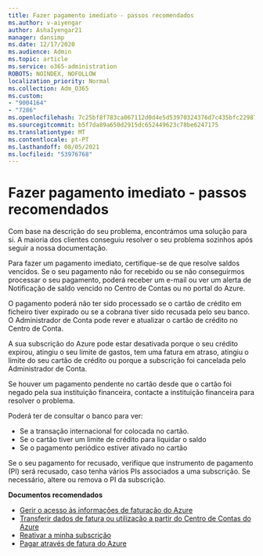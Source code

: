 ```yaml
---
title: Fazer pagamento imediato - passos recomendados
ms.author: v-aiyengar
author: AshaIyengar21
manager: dansimp
ms.date: 12/17/2020
ms.audience: Admin
ms.topic: article
ms.service: o365-administration
ROBOTS: NOINDEX, NOFOLLOW
localization_priority: Normal
ms.collection: Adm_O365
ms.custom:
- "9004164"
- "7286"
ms.openlocfilehash: 7c25bf8f783ca067112d0d4e5d53970324376d7c435bfc22987508edc03f9e02
ms.sourcegitcommit: b5f7da89a650d2915dc652449623c78be6247175
ms.translationtype: MT
ms.contentlocale: pt-PT
ms.lasthandoff: 08/05/2021
ms.locfileid: "53976768"
---
```

# <a name="make-immediate-payment---recommended-steps"></a>Fazer pagamento imediato - passos recomendados

Com base na descrição do seu problema, encontrámos uma solução para si. A maioria dos clientes conseguiu resolver o seu problema sozinhos após seguir a nossa documentação.

Para fazer um pagamento imediato, certifique-se de que resolve saldos vencidos. Se o seu pagamento não for recebido ou se não conseguirmos processar o seu pagamento, poderá receber um e-mail ou ver um alerta de Notificação de saldo vencido no Centro de Contas ou no portal do Azure. 

O pagamento poderá não ter sido processado se o cartão de crédito em ficheiro tiver expirado ou se a cobrana tiver sido recusada pelo seu banco. O Administrador de Conta pode rever e atualizar o cartão de crédito no Centro de Conta. 

A sua subscrição do Azure pode estar desativada porque o seu crédito expirou, atingiu o seu limite de gastos, tem uma fatura em atraso, atingiu o limite do seu cartão de crédito ou porque a subscrição foi cancelada pelo Administrador de Conta.  

Se houver um pagamento pendente no cartão desde que o cartão foi negado pela sua instituição financeira, contacte a instituição financeira para resolver o problema.  

Poderá ter de consultar o banco para ver:

- Se a transação internacional for colocada no cartão. 
- Se o cartão tiver um limite de crédito para liquidar o saldo 
- Se o pagamento periódico estiver ativado no cartão 

Se o seu pagamento for recusado, verifique que instrumento de pagamento (PI) será recusado, caso tenha vários PIs associados a uma subscrição. Se necessário, altere ou remova o PI da subscrição. 

**Documentos recomendados** 

- [Gerir o acesso às informações de faturação do Azure](https://docs.microsoft.com/azure/billing/billing-manage-access?WT.mc_id=Portal-Microsoft_Azure_Support)
- [Transferir dados de fatura ou utilização a partir do Centro de Contas do Azure](https://docs.microsoft.com/azure/billing/billing-download-azure-invoice-daily-usage-date?WT.mc_id=Portal-Microsoft_Azure_Support)
- [Reativar a minha subscrição](https://docs.microsoft.com/azure/billing/billing-subscription-become-disable?WT.mc_id=Portal-Microsoft_Azure_Support)
- [Pagar através de fatura do Azure](https://docs.microsoft.com/azure/cost-management-billing/manage/pay-by-invoice) 